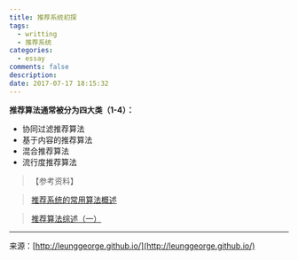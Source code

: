 ```yaml
---
title: 推荐系统初探
tags:
  - writting
  - 推荐系统
categories:
  - essay
comments: false
description:
date: 2017-07-17 18:15:32
---
```


**推荐算法通常被分为四大类（1-4）：**

+ 协同过滤推荐算法
+ 基于内容的推荐算法
+ 混合推荐算法
+ 流行度推荐算法


>【参考资料】

>[推荐系统的常用算法概述](http://www.cnblogs.com/luchen927/archive/2012/02/04/2334316.html)

>[推荐算法综述（一）](http://www.infoq.com/cn/articles/recommendation-algorithm-overview-part01)



---
<link rel="stylesheet" href="http://yandex.st/highlightjs/6.1/styles/default.min.css">
<script src="http://yandex.st/highlightjs/6.1/highlight.min.js"></script>
<script>
hljs.tabReplace = ' ';
hljs.initHighlightingOnLoad();
</script>


来源：[http://leunggeorge.github.io/](http://leunggeorge.github.io/)  
